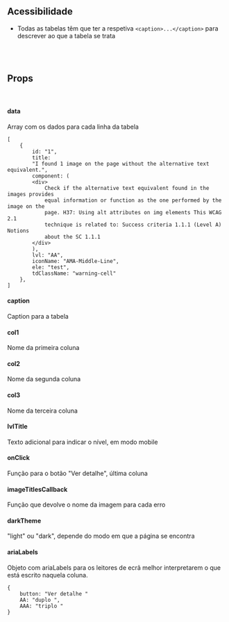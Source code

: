 <br>
<br>

## Acessibilidade
- Todas as tabelas têm que ter a respetiva `<caption>...</caption>` para descrever ao que a tabela se trata
<br>
<br>

## Props
<br>

#### data
Array com os dados para cada linha da tabela

    [
        {
            id: "1",
            title:
            "I found 1 image on the page without the alternative text equivalent.",
            component: (
            <div>
                Check if the alternative text equivalent found in the images provides
                equal information or function as the one performed by the image on the
                page. H37: Using alt attributes on img elements This WCAG 2.1
                technique is related to: Success criteria 1.1.1 (Level A) Notions
                about the SC 1.1.1
            </div>
            ),
            lvl: "AA",
            iconName: "AMA-Middle-Line",
            ele: "test",
            tdClassName: "warning-cell"
        },
    ]

#### caption
Caption para a tabela

#### col1
Nome da primeira coluna

#### col2
Nome da segunda coluna

#### col3
Nome da terceira coluna

#### lvlTitle
Texto adicional para indicar o nível, em modo mobile

#### onClick
Função para o botão "Ver detalhe", última coluna

#### imageTitlesCallback
Função que devolve o nome da imagem para cada erro

#### darkTheme
"light" ou "dark", depende do modo em que a página se encontra

#### ariaLabels
Objeto com ariaLabels para os leitores de ecrã melhor interpretarem o que está escrito naquela coluna.

    {
        button: "Ver detalhe "
        AA: "duplo ",
        AAA: "triplo "
    }